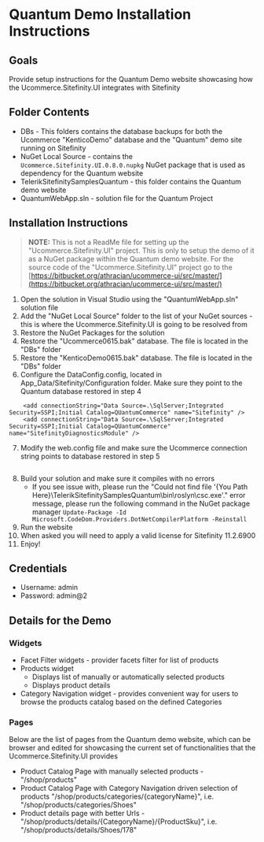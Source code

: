# Quantum Demo Installation Instructions

## Goals
Provide setup instructions for the Quantum Demo website showcasing how the Ucommerce.Sitefinity.UI integrates with Sitefinity

## Folder Contents

* DBs - This folders contains the database backups for both the Ucommerce "KenticoDemo" database and the "Quantum" demo site running on Sitefinity
* NuGet Local Source - contains the `Ucommerce.Sitefinity.UI.0.8.0.nupkg` NuGet package that is used as dependency for the Quantum website
* TelerikSitefinitySamplesQuantum - this folder contains the Quantum demo website
* QuantumWebApp.sln - solution file for the Quantum Project

## Installation Instructions

> **NOTE:** This is not a ReadMe file for setting up the "Ucommerce.Sitefinity.UI" project. This is only to setup the demo of it as a NuGet package within the Quantum demo website. For the source code of the "Ucommerce.Sitefinity.UI" project go to the [https://bitbucket.org/athracian/ucommerce-ui/src/master/](https://bitbucket.org/athracian/ucommerce-ui/src/master/)

1. Open the solution in Visual Studio using the "QuantumWebApp.sln" solution file
2. Add the "NuGet Local Source" folder to the list of your NuGet sources - this is where the Ucommerce.Sitefinity.UI is going to be resolved from
3. Restore the NuGet Packages for the solution
4. Restore the "Ucommerce0615.bak" database. The file is located in the "DBs" folder
5. Restore the "KenticoDemo0615.bak" database. The file is located in the "DBs" folder
6. Configure the DataConfig.config, located in App_Data/Sitefinity/Configuration folder. Make sure they point to the Quantum database restored in step 4
```
    <add connectionString="Data Source=.\SqlServer;Integrated Security=SSPI;Initial Catalog=QUantumCommerce" name="Sitefinity" />
    <add connectionString="Data Source=.\SqlServer;Integrated Security=SSPI;Initial Catalog=QUantumCommerce" name="SitefinityDiagnosticsModule" />
```
7. Modify the web.config file and make sure the Ucommerce connection string points to database restored in step 5

``` <add connectionString="Data Source=.\SqlServer;Integrated Security=SSPI;Initial Catalog=KenticoDemo1" name="Ucommerce" />
```

8. Build your solution and make sure it compiles with no errors
    * If you see issue with, please run the "Could not find file '{You Path Here}\TelerikSitefinitySamplesQuantum\bin\roslyn\csc.exe'." error message, please run the following command in the NuGet package manager  `Update-Package -Id Microsoft.CodeDom.Providers.DotNetCompilerPlatform -Reinstall`
9. Run the website
10. When asked you will need to apply a valid license for Sitefinity 11.2.6900
11. Enjoy!

## Credentials

* Username: admin
* Password: admin@2


## Details for the Demo

### Widgets
* Facet Filter widgets - provider facets filter for list of products
* Products widget
    * Displays list of manually or automatically selected products
    * Displays product details
* Category Navigation widget - provides convenient way for users to browse the products catalog based on the defined Categories

### Pages
Below are the list of pages from the Quantum demo website, which can be browser and edited for showcasing the current set of functionalities that the Ucommerce.Sitefinity.UI provides

* Product Catalog Page with manually selected products - "/shop/products"
* Product Catalog Page with Category Navigation driven selection of products "/shop/products/categories/{categoryName}", i.e. "/shop/products/categories/Shoes"
* Product details page with better Urls -"/shop/products/details/{CategoryName}/{ProductSku}", i.e. "/shop/products/details/Shoes/178"